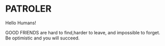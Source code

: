 # PATROLER

Hello Humans!

GOOD FRIENDS are hard to find,harder to leave, and impossible to forget.
Be optimistic and you will succeed.
